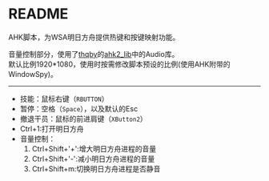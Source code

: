 # README


AHK脚本，为WSA明日方舟提供热键和按键映射功能。


音量控制部分，使用了[thqby](https://github.com/thqby)的[ahk2_lib](https://github.com/thqby/ahk2_lib)中的Audio库。  
默认比例1920*1080，使用时按需修改脚本预设的比例(使用AHK附带的WindowSpy)。

---

* 技能：鼠标右键（`RBUTTON`​​）
* 暂停：空格（`Space`​​），以及默认的Esc
* 撤退干员：鼠标的前进肩键（`XButton2`​）
* Ctrl+1:打开明日方舟
* 音量控制：
   1. Ctrl+Shift+'+':增大明日方舟进程的音量
   2. Ctrl+Shift+'-':减小明日方舟进程的音量
   3. Ctrl+Shift+m:切换明日方舟进程是否静音

